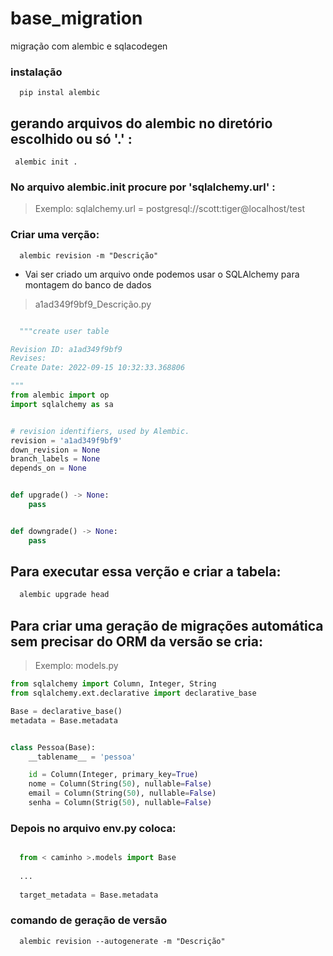 # base_migration
migração com alembic e sqlacodegen

### instalação

```
  pip instal alembic
```

## gerando arquivos do alembic no diretório escolhido ou só '.' :

```
 alembic init .
```

### No arquivo alembic.init procure por **'sqlalchemy.url'** :

> Exemplo: sqlalchemy.url = postgresql://scott:tiger@localhost/test

### Criar uma verção:

```
  alembic revision -m "Descrição"
```
* Vai ser criado um arquivo onde podemos usar o SQLAlchemy para montagem do banco de dados
> a1ad349f9bf9_Descrição.py

```python

  """create user table

Revision ID: a1ad349f9bf9
Revises: 
Create Date: 2022-09-15 10:32:33.368806

"""
from alembic import op
import sqlalchemy as sa


# revision identifiers, used by Alembic.
revision = 'a1ad349f9bf9'
down_revision = None
branch_labels = None
depends_on = None


def upgrade() -> None:
    pass


def downgrade() -> None:
    pass

```

## Para executar essa verção e criar a tabela:

```python
  alembic upgrade head
```

## Para criar uma geração de migrações automática sem precisar do ORM da versão se cria:
> Exemplo: models.py

```python
from sqlalchemy import Column, Integer, String
from sqlalchemy.ext.declarative import declarative_base

Base = declarative_base()
metadata = Base.metadata


class Pessoa(Base):
    __tablename__ = 'pessoa'

    id = Column(Integer, primary_key=True)
    nome = Column(String(50), nullable=False)
    email = Column(String(50), nullable=False)
    senha = Column(Strig(50), nullable=False)
```

### Depois no arquivo env.py coloca:
```python

  from < caminho >.models import Base
  
  ...
  
  target_metadata = Base.metadata
```

### comando de geração de versão

```
  alembic revision --autogenerate -m "Descrição"
```


